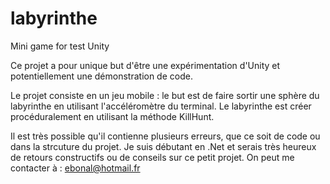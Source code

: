 # labyrinthe
Mini game for test Unity

Ce projet a pour unique but d'être une expérimentation d'Unity et potentiellement une démonstration de code.

Le projet consiste en un jeu mobile : le but est de faire sortir une sphère du labyrinthe en utilisant l'accéléromètre du terminal.
Le labyrinthe est créer procéduralement en utilisant la méthode KillHunt.

Il est très possible qu'il contienne plusieurs erreurs, que ce soit de code ou dans la strcuture du projet.
Je suis débutant en .Net et serais très heureux de retours constructifs ou de conseils sur ce petit projet.
On peut me contacter à : ebonal@hotmail.fr
